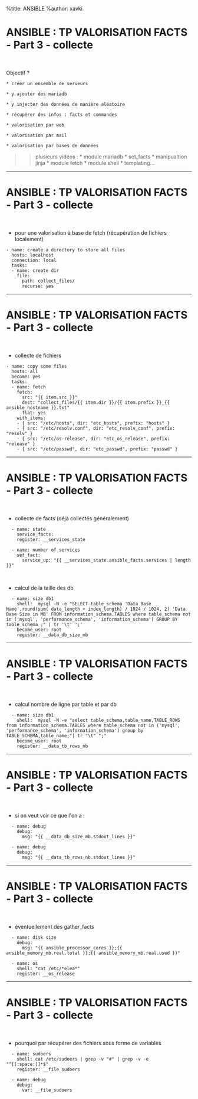 %title: ANSIBLE
%author: xavki


# ANSIBLE : TP VALORISATION FACTS - Part 3 - collecte

<br>

Objectif ?

	* créer un ensemble de serveurs

	* y ajouter des mariadb

	* y injecter des données de manière aléatoire

	* récupérer des infos : facts et commandes

	* valorisation par web

	* valorisation par mail

	* valorisation par bases de données


>> plusieurs vidéos :
		* module mariadb
		* set_facts
		* manipualtion jinja
		* module fetch
		* module shell
		* templating...

----------------------------------------------------------------------------

# ANSIBLE : TP VALORISATION FACTS - Part 3 - collecte


<br>

* pour une valorisation à base de fetch (récupération de fichiers localement)

```
- name: create a directory to store all files
  hosts: localhost
  connection: local
  tasks:
  - name: create dir
    file:
      path: collect_files/
      recurse: yes
```

----------------------------------------------------------------------------

# ANSIBLE : TP VALORISATION FACTS - Part 3 - collecte

<br>

* collecte de fichiers

```
- name: copy some files
  hosts: all
  become: yes
  tasks:
  - name: fetch
    fetch:
      src: "{{ item.src }}"
      dest: "collect_files/{{ item.dir }}/{{ item.prefix }}_{{ ansible_hostname }}.txt"
      flat: yes
    with_items:
    - { src: "/etc/hosts", dir: "etc_hosts", prefix: "hosts" }
    - { src: "/etc/resolv.conf", dir: "etc_resolv_conf", prefix: "resolv" }
    - { src: "/etc/os-release", dir: "etc_os_release", prefix: "release" }
    - { src: "/etc/passwd", dir: "etc_passwd", prefix: "passwd" }
```

----------------------------------------------------------------------------

# ANSIBLE : TP VALORISATION FACTS - Part 3 - collecte


<br>

* collecte de facts (déjà collectés généralement)


```
  - name: state
    service_facts:
    register: __services_state

  - name: number of services 
    set_fact:
      service_up: "{{ __services_state.ansible_facts.services | length }}"
```

<br>

* calcul de la taille des db

```
  - name: size db1
    shell:  mysql -N -e "SELECT table_schema 'Data Base Name',round(sum( data_length + index_length) / 1024 / 1024, 2) 'Data Base Size in MB' FROM information_schema.TABLES where table_schema not in ('mysql', 'performance_schema', 'information_schema') GROUP BY table_schema ;" | tr '\t' ';'
    become_user: root
    register: __data_db_size_mb
```

----------------------------------------------------------------------------

# ANSIBLE : TP VALORISATION FACTS - Part 3 - collecte

<br>

* calcul nombre de ligne par table et par db

```
  - name: size db1
    shell:  mysql -N -e "select table_schema,table_name,TABLE_ROWS from information_schema.TABLES where table_schema not in ('mysql', 'performance_schema', 'information_schema') group by TABLE_SCHEMA,table_name;"| tr "\t" ";"
    become_user: root
    register: __data_tb_rows_nb
```

----------------------------------------------------------------------------

# ANSIBLE : TP VALORISATION FACTS - Part 3 - collecte

<br>

* si on veut voir ce que l'on a :

```
  - name: debug
    debug:
      msg: "{{ __data_db_size_mb.stdout_lines }}"

  - name: debug
    debug:
      msg: "{{ __data_tb_rows_nb.stdout_lines }}"
```

----------------------------------------------------------------------------

# ANSIBLE : TP VALORISATION FACTS - Part 3 - collecte

<br>

* éventuellement des gather_facts

```  
  - name: disk size
    debug:
      msg: "{{ ansible_processor_cores }};{{ ansible_memory_mb.real.total }};{{ ansible_memory_mb.real.used }}"

  - name: os
    shell: "cat /etc/*elea*"
    register: __os_release
```

----------------------------------------------------------------------------

# ANSIBLE : TP VALORISATION FACTS - Part 3 - collecte

<br>

* pourquoi par récupérer des fichiers sous forme de variables

```
  - name: sudoers
    shell: cat /etc/sudoers | grep -v "#" | grep -v -e "^[[:space:]]*$"
    register: __file_sudoers

  - name: debug
    debug:
      var: __file_sudoers
```

